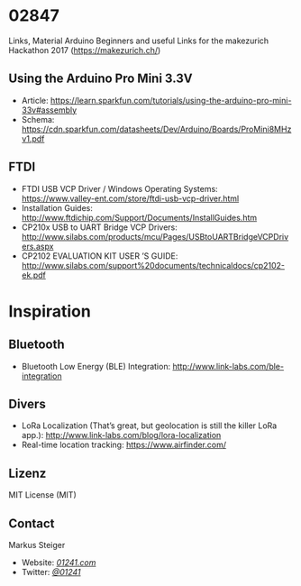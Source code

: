 # 02847
Links, Material Arduino Beginners and useful Links for the makezurich Hackathon 2017 (https://makezurich.ch/)

## Using the Arduino Pro Mini 3.3V
* Article: https://learn.sparkfun.com/tutorials/using-the-arduino-pro-mini-33v#assembly
* Schema: https://cdn.sparkfun.com/datasheets/Dev/Arduino/Boards/ProMini8MHzv1.pdf

## FTDI
* FTDI USB VCP Driver / Windows Operating Systems: https://www.valley-ent.com/store/ftdi-usb-vcp-driver.html
* Installation Guides: http://www.ftdichip.com/Support/Documents/InstallGuides.htm
* CP210x USB to UART Bridge VCP Drivers: http://www.silabs.com/products/mcu/Pages/USBtoUARTBridgeVCPDrivers.aspx
* CP2102 EVALUATION KIT USER ’S GUIDE: http://www.silabs.com/support%20documents/technicaldocs/cp2102-ek.pdf




# Inspiration
## Bluetooth
* Bluetooth Low Energy (BLE) Integration: http://www.link-labs.com/ble-integration

## Divers
* LoRa Localization (That’s great, but geolocation is still the killer LoRa app.): http://www.link-labs.com/blog/lora-localization
* Real-time location tracking: https://www.airfinder.com/



## Lizenz

MIT License (MIT)

## Contact

Markus Steiger

* Website: [_01241.com_](http://www.01241.com)
* Twitter: [_@01241_](https://twitter.com/01241)
